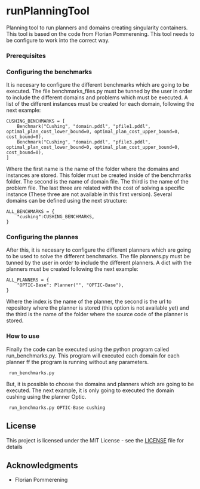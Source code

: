 # runPlanningTool

Planning tool to run planners and domains creating singularity containers. This tool is based on the code from Florian Pommerening. This tool needs to be configure to work into the correct way. 

### Prerequisites



### Configuring the benchmarks

It is necesary to configure the different benchmarks which are going to be executed. The file benchmarks_files.py must be tunned by the user in order to include the different domains and problems which must be executed. A list of the different instances must be created for each domain, following the next example:

```
CUSHING_BENCHMARKS = [
    Benchmark("Cushing", "domain.pddl", "pfile1.pddl", optimal_plan_cost_lower_bound=0, optimal_plan_cost_upper_bound=0, cost_bound=0),
    Benchmark("Cushing", "domain.pddl", "pfile3.pddl", optimal_plan_cost_lower_bound=0, optimal_plan_cost_upper_bound=0, cost_bound=0),
]
```

Where the first name is the name of the folder where the domains and instances are stored. This folder must be created inside of the benchmarks folder. The second is the name of domain file. The third is the name of the problem file. The last three are related with the cost of solving a specific instance (These three are not available in this first version). Several domains can be defined using the next structure:

```
ALL_BENCHMARKS = {
    "cushing":CUSHING_BENCHMARKS,
}
```

### Configuring the plannes

After this, it is necesary to configure the different planners which are going to be used to solve the different benchmarks. The file planners.py must be tunned by the user in order to include the different planners. A dict with the planners must be created following the next example:

```
ALL_PLANNERS = {
    "OPTIC-Base": Planner("", "OPTIC-Base"),
}
```

Where the index is the name of the planner, the second is the url to repository where the planner is stored (this option is not available yet) and the third is the name of the folder where the source code of the planner is stored. 

### How to use

Finally the code can be executed using the python program called run_benchmarks.py. This program will executed each domain for each planner ff the program is running without any parameters. 

```
 run_benchmarks.py
```

But, it is possible to choose the domains and planners which are going to be executed. The next example, it is only going to executed the domain cushing using the planner Optic.  

```
 run_benchmarks.py OPTIC-Base cushing
```

## License

This project is licensed under the MIT License - see the [LICENSE](LICENSE) file for details

## Acknowledgments
* Florian Pommerening
